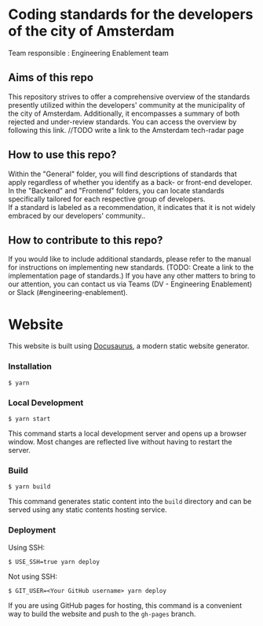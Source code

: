 # Coding standards for the developers of the city of Amsterdam

Team responsible : Engineering Enablement team

## Aims of this repo
This repository strives to offer a comprehensive overview of the standards presently utilized within the developers' community at the municipality of the city of Amsterdam. Additionally, it encompasses a summary of both rejected and under-review standards. You can access the overview by following this link. //TODO write a link to the Amsterdam tech-radar page   

## How to use this repo?
Within the "General" folder, you will find descriptions of standards that apply regardless of whether you identify as a back- or front-end developer. In the "Backend" and "Frontend" folders, you can locate standards specifically tailored for each respective group of developers.  
If a standard is labeled as a recommendation, it indicates that it is not widely embraced by our developers' community..

## How to contribute to this repo?
If you would like to include additional standards, please refer to the manual for instructions on implementing new standards. (TODO: Create a link to the implementation page of standards.) If you have any other matters to bring to our attention, you can contact us via Teams (DV - Engineering Enablement) or Slack (#engineering-enablement).









# Website

This website is built using [Docusaurus](https://docusaurus.io/), a modern static website generator.

### Installation

```
$ yarn
```

### Local Development

```
$ yarn start
```

This command starts a local development server and opens up a browser window. Most changes are reflected live without having to restart the server.

### Build

```
$ yarn build
```

This command generates static content into the `build` directory and can be served using any static contents hosting service.

### Deployment

Using SSH:

```
$ USE_SSH=true yarn deploy
```

Not using SSH:

```
$ GIT_USER=<Your GitHub username> yarn deploy
```

If you are using GitHub pages for hosting, this command is a convenient way to build the website and push to the `gh-pages` branch.
